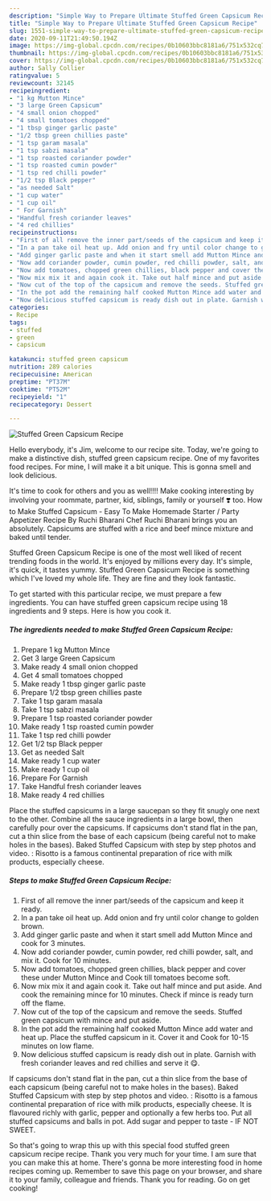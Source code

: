 ```yaml
---
description: "Simple Way to Prepare Ultimate Stuffed Green Capsicum Recipe"
title: "Simple Way to Prepare Ultimate Stuffed Green Capsicum Recipe"
slug: 1551-simple-way-to-prepare-ultimate-stuffed-green-capsicum-recipe
date: 2020-09-11T21:49:50.194Z
image: https://img-global.cpcdn.com/recipes/0b10603bbc8181a6/751x532cq70/stuffed-green-capsicum-recipe-recipe-main-photo.jpg
thumbnail: https://img-global.cpcdn.com/recipes/0b10603bbc8181a6/751x532cq70/stuffed-green-capsicum-recipe-recipe-main-photo.jpg
cover: https://img-global.cpcdn.com/recipes/0b10603bbc8181a6/751x532cq70/stuffed-green-capsicum-recipe-recipe-main-photo.jpg
author: Sally Collier
ratingvalue: 5
reviewcount: 32145
recipeingredient:
- "1 kg Mutton Mince"
- "3 large Green Capsicum"
- "4 small onion chopped"
- "4 small tomatoes chopped"
- "1 tbsp ginger garlic paste"
- "1/2 tbsp green chillies paste"
- "1 tsp garam masala"
- "1 tsp sabzi masala"
- "1 tsp roasted coriander powder"
- "1 tsp roasted cumin powder"
- "1 tsp red chilli powder"
- "1/2 tsp Black pepper"
- "as needed Salt"
- "1 cup water"
- "1 cup oil"
- " For Garnish"
- "Handful fresh coriander leaves"
- "4 red chillies"
recipeinstructions:
- "First of all remove the inner part/seeds of the capsicum and keep it ready."
- "In a pan take oil heat up. Add onion and fry until color change to golden brown."
- "Add ginger garlic paste and when it start smell add Mutton Mince and cook for 3 minutes."
- "Now add coriander powder, cumin powder, red chilli powder, salt, and mix it. Cook for 10 minutes."
- "Now add tomatoes, chopped green chillies, black pepper and cover these under Mutton Mince and Cook till tomatoes become soft."
- "Now mix mix it and again cook it. Take out half mince and put aside. And cook the remaining mince for 10 minutes. Check if mince is ready turn off the flame."
- "Now cut of the top of the capsicum and remove the seeds. Stuffed green capsicum with mince and put aside."
- "In the pot add the remaining half cooked Mutton Mince add water and heat up. Place the stuffed capsicum in it. Cover it and Cook for 10-15 minutes on low flame."
- "Now delicious stuffed capsicum is ready dish out in plate. Garnish with fresh coriander leaves and red chillies and serve it 😋."
categories:
- Recipe
tags:
- stuffed
- green
- capsicum

katakunci: stuffed green capsicum 
nutrition: 289 calories
recipecuisine: American
preptime: "PT37M"
cooktime: "PT52M"
recipeyield: "1"
recipecategory: Dessert

---
```



![Stuffed Green Capsicum Recipe](https://img-global.cpcdn.com/recipes/0b10603bbc8181a6/751x532cq70/stuffed-green-capsicum-recipe-recipe-main-photo.jpg)

Hello everybody, it's Jim, welcome to our recipe site. Today, we're going to make a distinctive dish, stuffed green capsicum recipe. One of my favorites food recipes. For mine, I will make it a bit unique. This is gonna smell and look delicious.

It&#39;s time to cook for others and you as well!!!! Make cooking interesting by involving your roommate, partner, kid, siblings, family or yourself ❣️ too. How to Make Stuffed Capsicum - Easy To Make Homemade Starter / Party Appetizer Recipe By Ruchi Bharani Chef Ruchi Bharani brings you an absolutely. Capsicums are stuffed with a rice and beef mince mixture and baked until tender.

Stuffed Green Capsicum Recipe is one of the most well liked of recent trending foods in the world. It's enjoyed by millions every day. It's simple, it's quick, it tastes yummy. Stuffed Green Capsicum Recipe is something which I've loved my whole life. They are fine and they look fantastic.


To get started with this particular recipe, we must prepare a few ingredients. You can have stuffed green capsicum recipe using 18 ingredients and 9 steps. Here is how you cook it.

<!--inarticleads1-->

##### The ingredients needed to make Stuffed Green Capsicum Recipe:

1. Prepare 1 kg Mutton Mince
1. Get 3 large Green Capsicum
1. Make ready 4 small onion chopped
1. Get 4 small tomatoes chopped
1. Make ready 1 tbsp ginger garlic paste
1. Prepare 1/2 tbsp green chillies paste
1. Take 1 tsp garam masala
1. Take 1 tsp sabzi masala
1. Prepare 1 tsp roasted coriander powder
1. Make ready 1 tsp roasted cumin powder
1. Take 1 tsp red chilli powder
1. Get 1/2 tsp Black pepper
1. Get as needed Salt
1. Make ready 1 cup water
1. Make ready 1 cup oil
1. Prepare  For Garnish
1. Take Handful fresh coriander leaves
1. Make ready 4 red chillies


Place the stuffed capsicums in a large saucepan so they fit snugly one next to the other. Combine all the sauce ingredients in a large bowl, then carefully pour over the capsicums. If capsicums don&#39;t stand flat in the pan, cut a thin slice from the base of each capsicum (being careful not to make holes in the bases). Baked Stuffed Capsicum with step by step photos and video. : Risotto is a famous continental preparation of rice with milk products, especially cheese. 

<!--inarticleads2-->

##### Steps to make Stuffed Green Capsicum Recipe:

1. First of all remove the inner part/seeds of the capsicum and keep it ready.
1. In a pan take oil heat up. Add onion and fry until color change to golden brown.
1. Add ginger garlic paste and when it start smell add Mutton Mince and cook for 3 minutes.
1. Now add coriander powder, cumin powder, red chilli powder, salt, and mix it. Cook for 10 minutes.
1. Now add tomatoes, chopped green chillies, black pepper and cover these under Mutton Mince and Cook till tomatoes become soft.
1. Now mix mix it and again cook it. Take out half mince and put aside. And cook the remaining mince for 10 minutes. Check if mince is ready turn off the flame.
1. Now cut of the top of the capsicum and remove the seeds. Stuffed green capsicum with mince and put aside.
1. In the pot add the remaining half cooked Mutton Mince add water and heat up. Place the stuffed capsicum in it. Cover it and Cook for 10-15 minutes on low flame.
1. Now delicious stuffed capsicum is ready dish out in plate. Garnish with fresh coriander leaves and red chillies and serve it 😋.


If capsicums don&#39;t stand flat in the pan, cut a thin slice from the base of each capsicum (being careful not to make holes in the bases). Baked Stuffed Capsicum with step by step photos and video. : Risotto is a famous continental preparation of rice with milk products, especially cheese. It is flavoured richly with garlic, pepper and optionally a few herbs too. Put all stuffed capsicums and balls in pot. Add sugar and pepper to taste - IF NOT SWEET. 

So that's going to wrap this up with this special food stuffed green capsicum recipe recipe. Thank you very much for your time. I am sure that you can make this at home. There's gonna be more interesting food in home recipes coming up. Remember to save this page on your browser, and share it to your family, colleague and friends. Thank you for reading. Go on get cooking!
